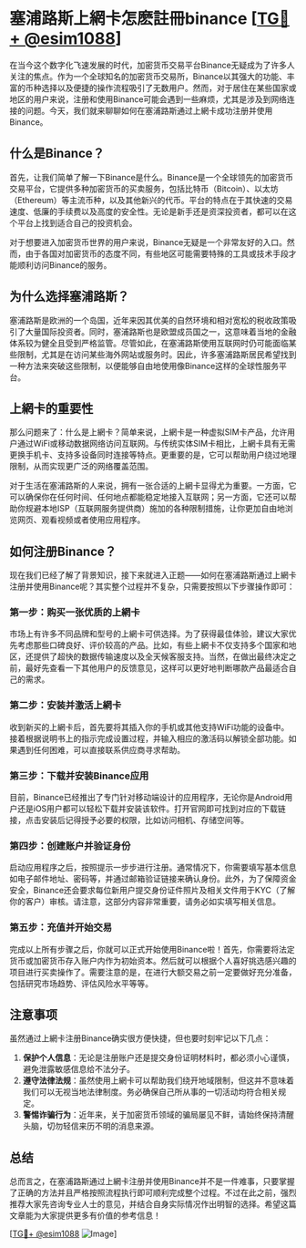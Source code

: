 # 塞浦路斯上網卡怎麽註冊binance [[TG💪+ @esim1088](https://t.me/s/esim1088)]

在当今这个数字化飞速发展的时代，加密货币交易平台Binance无疑成为了许多人关注的焦点。作为一个全球知名的加密货币交易所，Binance以其强大的功能、丰富的币种选择以及便捷的操作流程吸引了无数用户。然而，对于居住在某些国家或地区的用户来说，注册和使用Binance可能会遇到一些麻烦，尤其是涉及到网络连接的问题。今天，我们就来聊聊如何在塞浦路斯通过上網卡成功注册并使用Binance。

## 什么是Binance？

首先，让我们简单了解一下Binance是什么。Binance是一个全球领先的加密货币交易平台，它提供多种加密货币的买卖服务，包括比特币（Bitcoin）、以太坊（Ethereum）等主流币种，以及其他新兴的代币。平台的特点在于其快速的交易速度、低廉的手续费以及高度的安全性。无论是新手还是资深投资者，都可以在这个平台上找到适合自己的投资机会。

对于想要进入加密货币世界的用户来说，Binance无疑是一个非常友好的入口。然而，由于各国对加密货币的态度不同，有些地区可能需要特殊的工具或技术手段才能顺利访问Binance的服务。

## 为什么选择塞浦路斯？

塞浦路斯是欧洲的一个岛国，近年来因其优美的自然环境和相对宽松的税收政策吸引了大量国际投资者。同时，塞浦路斯也是欧盟成员国之一，这意味着当地的金融体系较为健全且受到严格监管。尽管如此，在塞浦路斯使用互联网时仍可能面临某些限制，尤其是在访问某些海外网站或服务时。因此，许多塞浦路斯居民希望找到一种方法来突破这些限制，以便能够自由地使用像Binance这样的全球性服务平台。

## 上網卡的重要性

那么问题来了：什么是上網卡？简单来说，上網卡是一种虚拟SIM卡产品，允许用户通过WiFi或移动数据网络访问互联网。与传统实体SIM卡相比，上網卡具有无需更换手机卡、支持多设备同时连接等特点。更重要的是，它可以帮助用户绕过地理限制，从而实现更广泛的网络覆盖范围。

对于生活在塞浦路斯的人来说，拥有一张合适的上網卡显得尤为重要。一方面，它可以确保你在任何时间、任何地点都能稳定地接入互联网；另一方面，它还可以帮助你规避本地ISP（互联网服务提供商）施加的各种限制措施，让你更加自由地浏览网页、观看视频或者使用应用程序。

## 如何注册Binance？

现在我们已经了解了背景知识，接下来就进入正题——如何在塞浦路斯通过上網卡注册并使用Binance呢？其实整个过程并不复杂，只需要按照以下步骤操作即可：

### 第一步：购买一张优质的上網卡

市场上有许多不同品牌和型号的上網卡可供选择。为了获得最佳体验，建议大家优先考虑那些口碑良好、评价较高的产品。比如，有些上網卡不仅支持多个国家和地区，还提供了超快的数据传输速度以及全天候客服支持。当然，在做出最终决定之前，最好先查看一下其他用户的反馈意见，这样可以更好地判断哪款产品最适合自己的需求。

### 第二步：安装并激活上網卡

收到新买的上網卡后，首先要将其插入你的手机或其他支持WiFi功能的设备中。接着根据说明书上的指示完成设置过程，并输入相应的激活码以解锁全部功能。如果遇到任何困难，可以直接联系供应商寻求帮助。

### 第三步：下载并安装Binance应用

目前，Binance已经推出了专门针对移动端设计的应用程序，无论你是Android用户还是iOS用户都可以轻松下载并安装该软件。打开官网即可找到对应的下载链接，点击安装后记得授予必要的权限，比如访问相机、存储空间等。

### 第四步：创建账户并验证身份

启动应用程序之后，按照提示一步步进行注册。通常情况下，你需要填写基本信息如电子邮件地址、密码等，并通过邮箱验证链接来确认身份。此外，为了保障资金安全，Binance还会要求每位新用户提交身份证件照片及相关文件用于KYC（了解你的客户）审核。请注意，这部分内容非常重要，请务必如实填写相关信息。

### 第五步：充值并开始交易

完成以上所有步骤之后，你就可以正式开始使用Binance啦！首先，你需要将法定货币或加密货币存入账户内作为初始资本。然后就可以根据个人喜好挑选感兴趣的项目进行买卖操作了。需要注意的是，在进行大额交易之前一定要做好充分准备，包括研究市场趋势、评估风险水平等等。

## 注意事项

虽然通过上網卡注册Binance确实很方便快捷，但也要时刻牢记以下几点：

1. **保护个人信息**：无论是注册账户还是提交身份证明材料时，都必须小心谨慎，避免泄露敏感信息给不法分子。
2. **遵守法律法规**：虽然使用上網卡可以帮助我们绕开地域限制，但这并不意味着我们可以无视当地法律制度。务必确保自己所从事的一切活动均符合相关规定。
3. **警惕诈骗行为**：近年来，关于加密货币领域的骗局屡见不鲜，请始终保持清醒头脑，切勿轻信来历不明的消息来源。

## 总结

总而言之，在塞浦路斯通过上網卡注册并使用Binance并不是一件难事，只要掌握了正确的方法并且严格按照流程执行即可顺利完成整个过程。不过在此之前，强烈推荐大家先咨询专业人士的意见，并结合自身实际情况作出明智的选择。希望这篇文章能为大家提供更多有价值的参考信息！

[[TG💪+ @esim1088](https://t.me/s/esim1088) ![Image](https://i.postimg.cc/4NQfJmqS/Snipaste-2025-05-13-00-14-12.png)]
